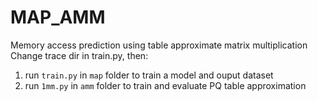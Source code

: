 # MAP_AMM
Memory access prediction using table approximate matrix multiplication
Change trace dir in train.py, then:
1. run `train.py` in `map` folder to train a model and ouput dataset
2. run `1mm.py` in `amm` folder to train and evaluate PQ table approximation
